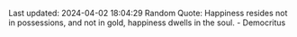 Last updated: 2024-04-02 18:04:29
Random Quote: Happiness resides not in possessions, and not in gold, happiness dwells in the soul. - Democritus